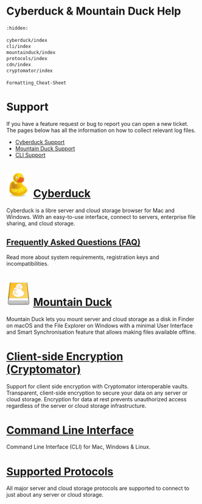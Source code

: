 Cyberduck & Mountain Duck Help
===

```{toctree}
:hidden:

cyberduck/index
cli/index
mountainduck/index
protocols/index
cdn/index
cryptomator/index

Formatting_Cheat-Sheet
```

# Support

If you have a feature request or bug to report you can open a new ticket. The pages below has all the information on how to collect relevant log files.

- [Cyberduck Support](cyberduck/support.md)
- [Mountain Duck Support](mountainduck/support.md)
- [CLI Support](cli/support.md)

# ![Cyberduck Application Icon](_images/cyberduck-icon-64.png) [Cyberduck](cyberduck/index.md)

Cyberduck is a libre server and cloud storage browser for Mac and Windows. With an easy-to-use interface, connect to servers, enterprise file sharing, and cloud storage.

## [Frequently Asked Questions (FAQ)](cyberduck/faq.md)

Read more about system requirements, registration keys and incompatibilities.

# ![Mountain Duck Application Icon](_images/mountainduck_y_64.png) [Mountain Duck](mountainduck/index.md)

Mountain Duck lets you mount server and cloud storage as a disk in Finder on macOS and the File Explorer on Windows with a minimal User Interface and Smart Synchronisation feature that allows making files available offline.

# [Client-side Encryption (Cryptomator)](cryptomator/index.md)

Support for client side encryption with Cryptomator interoperable vaults. Transparent, client-side encryption to secure your data on any server or cloud storage. Encryption for data at rest prevents unauthorized access regardless of the server or cloud storage infrastructure.

# [Command Line Interface](cli/index.md)

Command Line Interface (CLI) for Mac, Windows & Linux.

# [Supported Protocols](protocols/index.md#protocols)

All major server and cloud storage protocols are supported to connect to just about any server or cloud storage.

